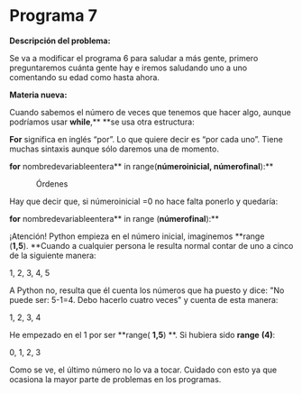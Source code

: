 
# Programa 7

**Descripción del problema:**

Se va a modificar el programa 6 para saludar a más gente, primero preguntaremos cuánta gente hay e iremos saludando uno a uno comentando su edad como hasta ahora.

**Materia nueva:**

Cuando sabemos el número de veces que tenemos que hacer algo, aunque podríamos usar **while**,** **se usa otra estructura:

**For** significa en inglés “por”. Lo que quiere decir es “por cada uno”. Tiene muchas sintaxis aunque sólo daremos una de momento.

**for** nombredevariableentera** in range(**númeroinicial, númerofinal**):**

            Órdenes



Hay que decir que, si númeroinicial =0 no hace falta ponerlo y quedaría:

**for** nombredevariableentera** in range (**númerofinal**):**

¡Atención! Python empieza en el número inicial, imaginemos **range (**1,5**). **Cuando a cualquier persona le resulta normal contar de uno a cinco de la siguiente manera:

1, 2, 3, 4, 5 

A Python no, resulta que él cuenta los números que ha puesto y dice: "No puede ser: 5-1=4. Debo hacerlo cuatro veces" y cuenta de esta manera:

1, 2, 3, 4

He empezado en el 1 por ser **range( **1,5**) **. Si hubiera sido **range** **(**4**)**:

0, 1, 2, 3

Como se ve, el último número no lo va a tocar. Cuidado con esto ya que ocasiona la mayor parte de problemas en los programas.

